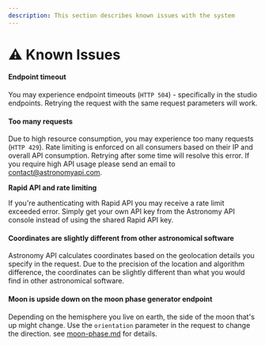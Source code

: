 ```yaml
---
description: This section describes known issues with the system
---
```


# ⚠ Known Issues

#### Endpoint timeout

You may experience endpoint timeouts (`HTTP 504`) - specifically in the studio endpoints. Retrying the request with the same request parameters will work.

#### Too many requests

Due to high resource consumption, you may experience too many requests (`HTTP 429`). Rate limiting is enforced on all consumers based on their IP and overall API consumption. Retrying after some time will resolve this error. If you require high API usage please send an email to contact@astronomyapi.com.

**Rapid API and rate limiting**

If you're authenticating with Rapid API you may receive a rate limit exceeded error. Simply get your own API key from the Astronomy API console instead of using the shared Rapid API key.

#### Coordinates are slightly different from other astronomical software

Astronomy API calculates coordinates based on the geolocation details you specify in the request. Due to the precision of the location and algorithm difference, the coordinates can be slightly different than what you would find in other astronomical software.

#### Moon is upside down on the moon phase generator endpoint

Depending on the hemisphere you live on earth, the side of the moon that's up might change. Use the `orientation` parameter in the request to change the direction. see [moon-phase.md](endpoints/studio/moon-phase.md "mention") for details.
